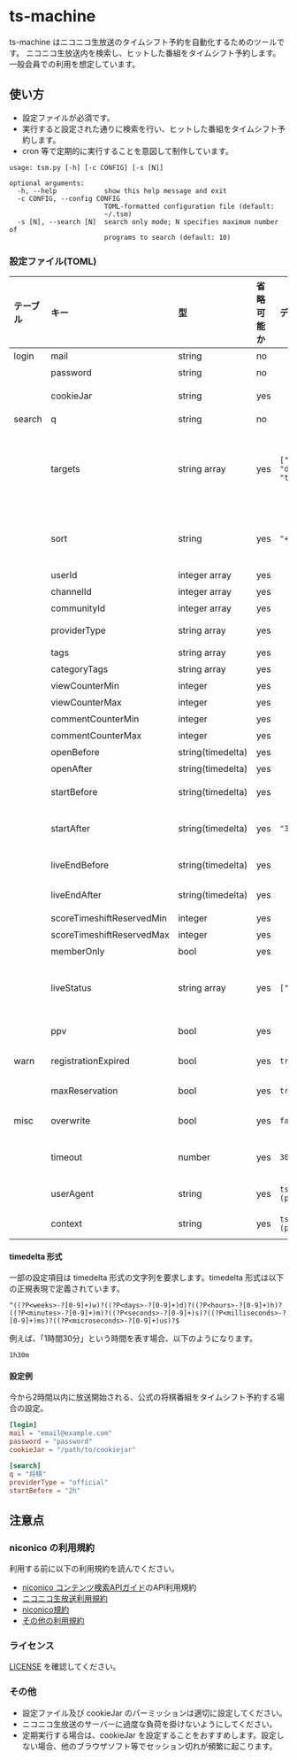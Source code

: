 # ts-machine
ts-machine はニコニコ生放送のタイムシフト予約を自動化するためのツールです。
ニコニコ生放送内を検索し、ヒットした番組をタイムシフト予約します。
一般会員での利用を想定しています。

## 使い方

  - 設定ファイルが必須です。
  - 実行すると設定された通りに検索を行い、ヒットした番組をタイムシフト予約します。
  - cron 等で定期的に実行することを意図して制作しています。

```
usage: tsm.py [-h] [-c CONFIG] [-s [N]]

optional arguments:
  -h, --help            show this help message and exit
  -c CONFIG, --config CONFIG
                        TOML-formatted configuration file (default:
                        ~/.tsm)
  -s [N], --search [N]  search only mode; N specifies maximum number of
                        programs to search (default: 10)
```

### 設定ファイル(TOML)
|テーブル|キー|型|省略可能か|デフォルト値|説明|
|:-|:-|:-|:-|:-|:-|
|login|mail|string|no||メールアドレス|
||password|string|no||パスワード|
||cookieJar|string|yes||クッキー保存先のファイル。LWPCookieJar を使用します。|
|search|q|string|no||検索キーワード|
||targets|string array|yes|`["title", "description", "tags"]`|検索対象。[コンテンツ検索API](https://site.nicovideo.jp/search-api-docs/search.html)のフィールドを指定できます。キーワード検索の場合は`["title", "description", "tags"]`、タグ検索の場合は`["tagsExact"]`を指定してください。|
||sort|string|yes|`"+startTime"`|タイムシフト予約の登録順序。[コンテンツ検索API](https://site.nicovideo.jp/search-api-docs/search.html)の \_sort クエリパラメータと同様に指定してください。|
||userId|integer array|yes||放送者のID|
||channelId|integer array|yes||チャンネルID|
||communityId|integer array|yes||コミュニティID|
||providerType|string array|yes||放送元種別(`"official"`, `"community"`, `"channel"`)|
||tags|string array|yes||タグ|
||categoryTags|string array|yes||カテゴリタグ|
||viewCounterMin|integer|yes||来場者数の下限|
||viewCounterMax|integer|yes||来場者数の上限|
||commentCounterMin|integer|yes||コメント数の下限|
||commentCounterMax|integer|yes||コメント数の上限|
||openBefore|string(timedelta)|yes||今から何時間以内に開場するか|
||openAfter|string(timedelta)|yes||今から何時間以降に開場するか|
||startBefore|string(timedelta)|yes||今から何時間以内に放送開始するか|
||startAfter|string(timedelta)|yes|`"30m"`|今から何時間以降に放送開始するか。空文字列を設定すると無効化されます。|
||liveEndBefore|string(timedelta)|yes||今から何時間以内に放送終了するか|
||liveEndAfter|string(timedelta)|yes||今から何時間以降に放送終了するか|
||scoreTimeshiftReservedMin|integer|yes||タイムシフト予約者数の下限|
||scoreTimeshiftReservedMax|integer|yes||タイムシフト予約者数の上限|
||memberOnly|bool|yes||チャンネル・コミュニティ限定か|
||liveStatus|string array|yes|`["reserved"]`|放送ステータス(`"past"`、`"onair"`、`"reserved"`)。空の配列を設定すると無効化されます。|
||ppv|bool|yes||有料放送か(ネットチケットが必要か)|
|warn|registrationExpired|bool|yes|`true`|タイムシフト予約が申し込み期限切れだった場合に警告します。|
||maxReservation|bool|yes|`true`|タイムシフトの予約上限に達した場合に警告します。|
|misc|overwrite|bool|yes|`false`|視聴期限が切れたタイムシフト予約を上書きします。|
||timeout|number|yes|`300`|サーバーのレスポンスが受信できなくなってから指定秒数経過すると処理を中断します。|
||userAgent|string|yes|`ts-machine (private app)`|HTTP リクエストの User-Agent ヘッダ|
||context|string|yes|`ts-machine (private app)`|[コンテンツ検索API](https://site.nicovideo.jp/search-api-docs/search.html)の \_context クエリパラメータ|

#### timedelta 形式
一部の設定項目は timedelta 形式の文字列を要求します。timedelta 形式は以下の正規表現で定義されています。
```
^((?P<weeks>-?[0-9]+)w)?((?P<days>-?[0-9]+)d)?((?P<hours>-?[0-9]+)h)?((?P<minutes>-?[0-9]+)m)?((?P<seconds>-?[0-9]+)s)?((?P<milliseconds>-?[0-9]+)ms)?((?P<microseconds>-?[0-9]+)us)?$
```

例えば、「1時間30分」という時間を表す場合、以下のようになります。
```
1h30m
```

#### 設定例
今から2時間以内に放送開始される、公式の将棋番組をタイムシフト予約する場合の設定。
```toml
[login]
mail = "email@example.com"
password = "password"
cookieJar = "/path/to/cookiejar"

[search]
q = "将棋"
providerType = "official"
startBefore = "2h"
```

## 注意点
### niconico の利用規約
利用する前に以下の利用規約を読んでください。

  - [niconico コンテンツ検索APIガイド](https://site.nicovideo.jp/search-api-docs/search.html)のAPI利用規約
  - [ニコニコ生放送利用規約](https://site.live.nicovideo.jp/rule.html)
  - [niconico規約](https://account.nicovideo.jp/rules/account)
  - [その他の利用規約](http://info.nicovideo.jp/base/term.html)

### ライセンス
[LICENSE](LICENSE) を確認してください。

### その他
  - 設定ファイル及び cookieJar のパーミッションは適切に設定してください。
  - ニコニコ生放送のサーバーに過度な負荷を掛けないようにしてください。
  - 定期実行する場合は、cookieJar を設定することをおすすめします。設定しない場合、他のブラウザソフト等でセッション切れが頻繁に起こります。
